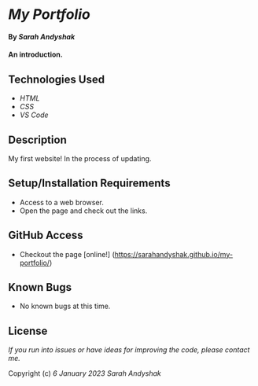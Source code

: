 # _My Portfolio_

#### By _**Sarah Andyshak**_

#### An introduction.

## Technologies Used

* _HTML_
* _CSS_
* _VS Code_

## Description

My first website! In the process of updating.

## Setup/Installation Requirements

* Access to a web browser.
* Open the page and check out the links.

## GitHub Access

* Checkout the page [online!] (https://sarahandyshak.github.io/my-portfolio/)

## Known Bugs

* No known bugs at this time.

## License

_If you run into issues or have ideas for improving the code, please contact me._

Copyright (c) _6 January 2023_ _Sarah Andyshak_